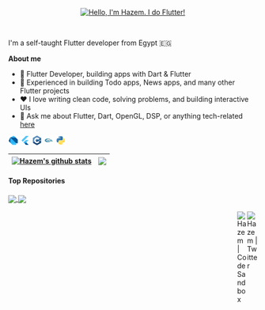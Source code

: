 <p align="center">
  <a href="#">
    <img width="80%" alt="Hello, I'm Hazem. I do Flutter!" src="https://raw.githubusercontent.com/hazemmahmoudfathy/Flutter-Repo/main/assets/gh-readme-header.png" />
  </a>
</p>

<br />

I'm a self-taught Flutter developer from Egypt 🇪🇬

**About me**

- 💼 Flutter Developer, building apps with Dart & Flutter  
- 📱 Experienced in building Todo apps, News apps, and many other Flutter projects  
- ❤️ I love writing clean code, solving problems, and building interactive UIs  
- 💬 Ask me about Flutter, Dart, OpenGL, DSP, or anything tech-related [here](https://github.com/hazemmahmoudfathy/issues)

<code><img height="20" alt="dart" src="https://raw.githubusercontent.com/github/explore/80688e429a7d4ef2fca1e82350fe8e3517d3494d/topics/dart/dart.png"></code>
<code><img height="20" alt="flutter" src="https://raw.githubusercontent.com/github/explore/80688e429a7d4ef2fca1e82350fe8e3517d3494d/topics/flutter/flutter.png"></code>
<code><img height="20" alt="c++" src="https://raw.githubusercontent.com/github/explore/06ce7c91f8f7a7bcb1c5a9b46b7d81f1e142a7e3/topics/cpp/cpp.png"></code>
<code><img height="20" alt="opengl" src="https://raw.githubusercontent.com/github/explore/5c058a388828bb5fde0bcafd4bc867b5bb3f26f3/topics/opengl/opengl.png"></code>
<code><img height="20" alt="python" src="https://raw.githubusercontent.com/github/explore/06ce7c91f8f7a7bcb1c5a9b46b7d81f1e142a7e3/topics/python/python.png"></code>    

| <a href="https://github.com/hazemmahmoudfathy/github-readme-stats"><img align="center" src="https://github-readme-stats.vercel.app/api?username=hazemmahmoudfathy&show_icons=true&include_all_commits=true&theme=buefy&hide_border=true" alt="Hazem's github stats" /></a> | <a href="https://github.com/hazemmahmoudfathy/github-readme-stats"><img align="center" src="https://github-readme-stats.vercel.app/api/top-langs/?username=hazemmahmoudfathy&layout=compact&theme=buefy&hide_border=true" /></a> |
| ------------- | ------------- |

#### Top Repositories

<a href="https://github.com/hazemmahmoudfathy/TodoApp-Flutter">
  <img align="center" src="https://github-readme-stats.vercel.app/api/pin/?username=hazemmahmoudfathy&repo=TodoApp-Flutter&theme=buefy" />
</a>
<a href="https://github.com/hazemmahmoudfathy/NewsApp-Flutter">
  <img align="center" src="https://github-readme-stats.vercel.app/api/pin/?username=hazemmahmoudfathy&repo=NewsApp-Flutter&theme=buefy" />
</a>

<br />
<br />

<a href="https://twitter.com/your-twitter">
  <img align="right" alt="Hazem | Twitter" width="21px" src="https://raw.githubusercontent.com/hazemmahmoudfathy/Flutter-Repo/main/assets/twitter.svg" />
</a>
<a href="https://codesandbox.io/u/hazemmahmoudfathy">
  <img align="right" alt="Hazem | CodeSandbox" width="20px" src="https://raw.githubusercontent.com/hazemmahmoudfathy/Flutter-Repo/main/assets/codesandbox.svg" />
</a>
